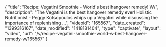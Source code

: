 {
    "title": "Recipe: Vegatini Smoothie - World's best hangover remedy! W\/",
    "description": "The Vegatini is the best hangover remedy ever! Holistic Nutritionist - Peggy Kotsopoulos whips up a Vegatini while discussing the importance of replenishing ...",
    "videoid": "165567",
    "date_created": "1399316167",
    "date_modified": "1418181404",
    "type": "captivate",
    "layout": "video",
    "url": "\/v\/recipe-vegatini-smoothie-world-s-best-hangover-remedy-w\/165567"
}